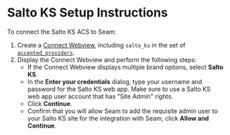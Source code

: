 # Salto KS Setup Instructions

To connect the Salto KS ACS to Seam:

1. Create a [Connect Webview](../../core-concepts/connect-webviews/), including `salto_ks` in the set of [`accepted_providers`](../../api-clients/connect\_webviews/#connect\_webview-properties).
2. Display the Connect Webview and perform the following steps:
   * If the Connect Webview displays multiple brand options, select **Salto KS**.
   * In the **Enter your credentials** dialog, type your username and password for the Salto KS web app. Make sure to use a Salto KS web app user account that has "Site Admin" rights.
   * Click **Continue**.
   * Confirm that you will allow Seam to add the requisite admin user to your Salto KS site for the integration with Seam, click **Allow and Continue**.
